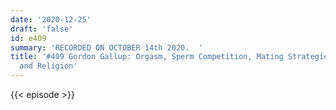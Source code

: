 ```yaml
---
date: '2020-12-25'
draft: 'false'
id: e409
summary: 'RECORDED ON OCTOBER 14th 2020.  '
title: '#409 Gordon Gallup: Orgasm, Sperm Competition, Mating Strategies, Self-Recognition,
  and Religion'
---
```

{{< episode >}}
